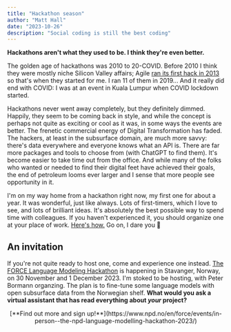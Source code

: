 ```yaml
---
title: "Hackathon season"
author: "Matt Hall"
date: "2023-10-26"
description: "Social coding is still the best coding"
---
```


**Hackathons aren't what they used to be. I think they're even better.**

The golden age of hackathons was 2010 to 20-COVID. Before 2010 I think they were mostly niche Silicon Valley affairs; Agile [ran its first hack in 2013](https://agilescientific.com/blog/2013/10/2/what-we-built-at-the-weekend.html) so that's when they started for me. I ran 11 of them in 2019... And it really did end with COVID: I was at an event in Kuala Lumpur when COVID lockdown started. 

Hackathons never went away completely, but they definitely dimmed. Happily, they seem to be coming back in style, and while the concept is perhaps not quite as exciting or cool as it was, in some ways the events are better. The frenetic commercial energy of Digital Transformation has faded. The hackers, at least in the subsurface domain, are much more savvy: there's data everywhere and everyone knows what an API is. There are far more packages and tools to choose from (with ChatGPT to find them). It's become easier to take time out from the office. And while many of the folks who wanted or needed to find their digital feet have achieved their goals, the end of petroleum looms ever larger and I sense that more people see opportunity in it.

I'm on my way home from a hackathon right now, my first one for about a year. It was wonderful, just like always. Lots of first-timers, which I love to see, and lots of brilliant ideas. It's absolutely the best possible way to spend time with colleagues. If you haven't experienced it, you should organize one at your place of work. [Here's how.](https://hackmd.io/dUYWLDDISnOwjEVAwdZKJg) Go on, I dare you 🚀

## An invitation

If you're not quite ready to host one, come and experience one instead. [The FORCE Language Modeling Hackathon](https://www.npd.no/en/force/events/in-person--the-npd-language-modelling-hackathon-2023/) is happening in Stavanger, Norway, on 30 November and 1 December 2023. I'm stoked to be hosting, with Peter Bormann organzing. The plan is to fine-tune some language models with open subsurface data from the Norwegian shelf. **What would you ask a virtual assistant that has read everything about _your_ project?**

<div style="text-align: center">[**Find out more and sign up!**](https://www.npd.no/en/force/events/in-person--the-npd-language-modelling-hackathon-2023/)</div>
